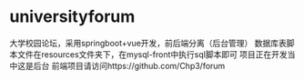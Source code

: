 # universityforum
大学校园论坛，采用springboot+vue开发，前后端分离（后台管理）
数据库表脚本文件在resources文件夹下，在mysql-front中执行sql脚本即可
项目正在开发当中这是后台
前端项目请访问https://github.com/Chp3/forum
